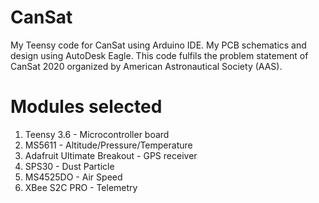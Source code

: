 # CanSat
My Teensy code for CanSat using Arduino IDE.
My PCB schematics and design using AutoDesk Eagle.
This code fulfils the problem statement of CanSat 2020 organized by American Astronautical Society (AAS).

# Modules selected
1. Teensy 3.6 - Microcontroller board
2. MS5611 - Altitude/Pressure/Temperature
3. Adafruit Ultimate Breakout - GPS receiver
4. SPS30 - Dust Particle
5. MS4525DO - Air Speed
6. XBee S2C PRO - Telemetry
